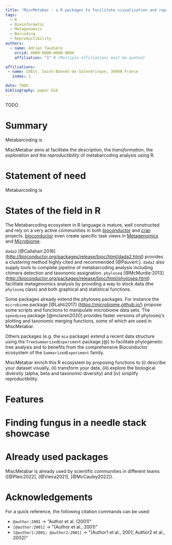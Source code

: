```yaml
---
title: 'MiscMetabar : a R packages to facilitate visualization and reproductibility in metabarcoding analysis'
tags:
  - R
  - Bioinformatic
  - Metagenomics
  - Barcoding
  - Reproductibility
authors:
  - name: Adrien Taudière
    orcid: 0000-0000-0000-0000
    affiliation: "1" # (Multiple affiliations must be quoted)

affiliations:
 - name: IdEst, Saint-Bonnet-de-Salendrinque, 30460 France
   index: 1

date: TODO
bibliography: paper.bib
---
```





TODO


# Summary

Metabarcoding is 

MiscMetabar aims at facilitate the *description*, the *transformation*, the *exploration* and the *reproductibility* of metabarcoding analysis using R.


# Statement of need

Metabarcoding is 



# States of the field in R

The Metabarcoding ecosystem in R language is mature, well constructed and 
rely on a very active communities in both [bioconductor](https://www.bioconductor.org/) 
and [cran](https://cran.r-project.org/) projects. [bioconductor](https://www.bioconductor.org/) even create specific task views in [Metagenomics](http://bioconductor.org/packages/release/BiocViews.html#___Metagenomics) and 
[Microbiome](http://bioconductor.org/packages/release/BiocViews.html#___Microbiome). 

`dada2` [@Callahan:2016] (http://bioconductor.org/packages/release/bioc/html/dada2.html) provides a clustering method highly cited and recommended [@Pauvert:]. `dada2` also supply tools to complete pipeline of metabarcoding analysis including chimera detection and taxonomic assignation. `phyloseq` [@McMurdie:2013] (http://bioconductor.org/packages/release/bioc/html/phyloseq.html) facilitate metagenomics analysis by providing a way to stock data (the `phyloseq` class) and both graphical and statistical functions. 

Some packages already extend the phyloseq packages. For instance the `microbiome` package [@Lahti2017] (https://microbiome.github.io/) propose some scripts and functions to manipulate microbiome data sets. The `speedyseq` package [@mclaren2020] provides faster versions of phyloseq's plotting and taxonomic merging functions, some of which are used in MiscMetabar.

Others packages (e.g. the `mia` package) extend a recent data structure using the `TreeSummarizedExperiment` package [@]  to facilitate phylogenetic tree analysis and to benefits from the comprehensive Bioconductor ecosystem of the `SummarizedExperiment` family.

MiscMetabar enrich this R ecosystem by proposing functions to (i) describe your dataset visually, (ii) transform your data, (iii) explore the biological diversity (alpha, beta and taxonomic diversity) and (iv) simplify reproductibility.

# Features

# Finding fungus in a needle stack showcase




# Already used packages

MiscMetabar is already used by scientific communities in different teams ([@Pleic2022], [@Vieira2021], [@McCauley2022]). 




# Acknowledgements




















For a quick reference, the following citation commands can be used:
- `@author:2001`  ->  "Author et al. (2001)"
- `[@author:2001]` -> "(Author et al., 2001)"
- `[@author1:2001; @author2:2001]` -> "(Author1 et al., 2001; Author2 et al., 2002)"




